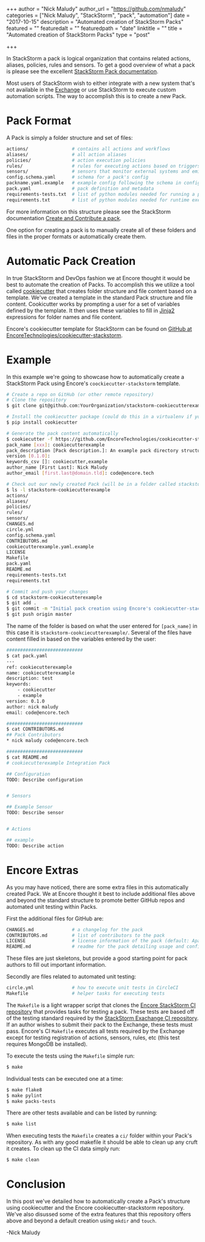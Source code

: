 +++
author = "Nick Maludy"
author_url = "https://github.com/nmaludy"
categories = ["Nick Maludy", "StackStorm", "pack", "automation"]
date = "2017-10-15"
description = "Automated creation of StackStorm Packs"
featured = ""
featuredalt = ""
featuredpath = "date"
linktitle = ""
title = "Automated creation of StackStorm Packs"
type = "post"

+++


In StackStorm a pack is logical organization that contains related actions,
aliases, policies, rules and sensors. To get a good overview of what a pack is
please see the excellent [StackStorm Pack documentation](https://docs.stackstorm.com/packs.html).

Most users of StackStorm wish to either integrate with a new system that's not
available in the [Exchange](https://exchange.stackstorm.org/) or use StackStorm
to execute custom automation scripts. The way to accomplish this is to create a
new Pack.


# Pack Format

A Pack is simply a folder structure and set of files:

``` bash
actions/                # contains all actions and workflows
aliases/                # all action aliases
policies/               # action execution policies
rules/                  # rules for executing actions based on triggers
sensors/                # sensors that monitor external systems and emit triggers
config.schema.yaml      # schema for a pack's config
packname.yaml.example   # example config following the schema in config.schema.yaml
pack.yaml               # pack definition and metadata
requirements-tests.txt  # list of python modules needed for running a pack's tests
requirements.txt        # list of python modules needed for runtime execute of a pack
```

For more information on this structure please see the StackStorm documentation
[Create and Contribute a pack](https://docs.stackstorm.com/reference/packs.html).

One option for creating a pack is to manually create all of these folders and
files in the proper formats or automatically create them.


# Automatic Pack Creation

In true StackStorm and DevOps fashion we at Encore thought it would be best to
automate the creation of Packs. To accomplish this we utilize a tool called
[cookiecutter](https://github.com/audreyr/cookiecutter) that creates folder
structure and file content based on a template. We've created a template in the
standard Pack structure and file content. Cookicutter works by prompting
a user for a set of variables defined by the template. It then uses these variables
to fill in [Jinja2](http://jinja.pocoo.org/docs/latest/) expressions for folder
names and file content.

Encore's cookiecutter template for StackStorm can be found on [GitHub at EncoreTechnologies/cookiecutter-stackstorm](https://github.com/EncoreTechnologies/cookiecutter-stackstorm).

# Example

In this example we're going to showcase how to automatically create a StackStorm
Pack using Encore's `coockiecutter-stackstorm` template.

``` bash
# Create a repo on GitHub (or other remote repository)
# Clone the repository
$ git clone git@github.com:YourOrganization/stackstorm-cookiecutterexample.git

# Install the cookiecutter package (could do this in a virtualenv if you like)
$ pip install cookiecutter

# Generate the pack content automatically
$ cookiecutter -f https://github.com/EncoreTechnologies/cookiecutter-stackstorm.git
pack_name [xxx]: cookiecutterexample
pack_description [Pack description.]: An example pack directory structure created using cookiecutter.
version [0.1.0]:
keywords_csv []: cookiecutter,example
author_name [First Last]: Nick Maludy
author_email [first.last@domain.tld]: code@encore.tech

# Check out our newly created Pack (will be in a folder called stackstorm-<pack_name>
$ ls -l stackstorm-cookiecutterexample
actions/
aliases/
policies/
rules/
sensors/
CHANGES.md
circle.yml
config.schema.yaml
CONTRIBUTORS.md
cookiecutterexample.yaml.example
LICENSE
Makefile
pack.yaml
README.md
requirements-tests.txt
requirements.txt

# Commit and push your changes
$ cd stackstorm-cookiecutterexample
$ git add .
$ git commit -m "Initial pack creation using Encore's cookiecutter-stackstorm repo"
$ git push origin master
```

The name of the folder is based on what the user entered for `[pack_name]` in this
case it is `stackstorm-cookciecutterexample/`. Several of the files have
content filled in based on the variables entered by the user:

``` bash
############################
$ cat pack.yaml
---
ref: cookiecutterexample
name: cookiecutterexample
description: test
keywords:
    - cookiecutter
    - example
version: 0.1.0
author: nick maludy
email: code@encore.tech

############################
$ cat CONTRIBUTORS.md 
## Pack Contributors
* nick maludy code@encore.tech

############################
$ cat README.md 
# cookiecutterexample Integration Pack

## Configuration
TODO: Describe configuration


# Sensors

## Example Sensor
TODO: Describe sensor


# Actions

## example
TODO: Describe action
```


# Encore Extras

As you may have noticed, there are some extra files in this automatically created
Pack. We at Encore thought it best to include additional files above and beyond
the standard structure to promote better GitHub repos and automated unit testing
within Packs.

First the additional files for GitHub are:

``` bash
CHANGES.md              # a changelog for the pack
CONTRIBUTORS.md         # list of contributors to the pack
LICENSE                 # license information of the pack (default: Apache 2.0)
README.md               # readme for the pack detailing usage and configuration information
```

These files are just skeletons, but provide a good starting point for pack authors
to fill out important information.

Secondly are files related to automated unit testing:

``` bash
circle.yml              # how to execute unit tests in CircleCI
Makefile                # helper tasks for executing tests
```

The `Makefile` is a light wrapper script that clones the [Encore StackStorm CI repository](https://github.com/EncoreTechnologies/ci-stackstorm)
that provides tasks for testing a pack. These tests are based off of the testing
standard required by the [StackStorm Exachange CI repository](https://github.com/StackStorm-Exchange/ci).
If an author wishes to submit their pack to the Exchange, these tests must pass.
Encore's CI `Makefile` executes all tests required by the Exchange except for 
testing registration of actions, sensors, rules, etc (this test requires MongoDB
be installed).

To execute the tests using the `Makefile` simple run:

``` bash
$ make
```

Individual tests can be executed one at a time:

``` bash
$ make flake8
$ make pylint
$ make packs-tests
```

There are other tests available and can be listed by running:

``` bash
$ make list
```

When executing tests the `Makefile` creates a `ci/` folder within your Pack's 
repository. As with any good makefile it should be able to clean up any cruft
it creates. To clean up the CI data simply run:

``` bash
$ make clean
```


# Conclusion

In this post we've detailed how to automatically create a Pack's structure using
cookiecutter and the Encore cookiecutter-stackstorm repository. We've also disussed
some of the extra features that this repository offers above and beyond a default
creation using `mkdir` and `touch`.


-Nick Maludy
